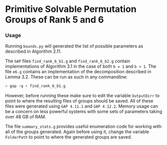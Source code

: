 # Primitive Solvable Permutation Groups of Rank 5 and 6

### Usage

Running `bounds.py` will generated the list of possible parameters as described in Algorithm 2.11.

The `GAP` files `find_rank_6_b1.g` and `find_rank_6_b2.g` contain implementations of Algorithm 3.1 in the case of both `b = 1` and `b > 1`. The file `e6.g` contains an implementation of the decomposition described in Lemma 3.2. These can be run as such in any commandline:
``` sh
> gap -q < find_rank_6_b1.g
```
However, before running these make sure to edit the variable `OutputDirr` to point to where the resulting files of groups should be saved. All of these files were generated using `GAP 4.11.1` and `GAP 4.12.2`. Memory usage can be a concern on less powerful systems with some sets of parameters taking over 48 GB of RAM.

The file `summary_stats.g` provides useful enumeration code for working with all of the groups generated. Again before using it, change the variable `FolderPath` to point to where the generated groups are saved.
